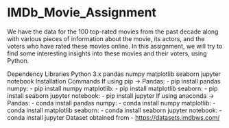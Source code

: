 # IMDb_Movie_Assignment

We have the data for the 100 top-rated movies from the past decade along with various pieces of information about the movie, its actors, and the voters who have rated these movies online. In this assignment, we will try to find some interesting insights into these movies and their voters, using Python.

Dependency Libraries
Python 3.x
pandas
numpy
matplotlib
seaborn
jupyter notebook
Installation Commands
If using pip ->
Pandas:           - pip install pandas
numpy:            - pip install numpy
matplotlib:       - pip install matplotlib 
seaborn:          - pip install seaborn
jupyter notebook: - pip install jupyter
If using anaconda ->
Pandas:           - conda install pandas
numpy:            - conda install numpy
matplotlib:       - conda install matplotlib 
seaborn:          - conda install seaborn
jupyter notebook: - conda install jupyter
Dataset obtained from - https://datasets.imdbws.com/
